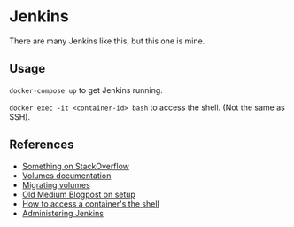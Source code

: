 # Jenkins

There are many Jenkins like this, but this one is mine.

## Usage

`docker-compose up` to get Jenkins running.

`docker exec -it <container-id> bash` to access the shell. (Not the same as SSH).

## References

* [Something on StackOverflow][1]
* [Volumes documentation][2]
* [Migrating volumes][3]
* [Old Medium Blogpost on setup][4]
* [How to access a container's the shell][5]
* [Administering Jenkins][6]



 [1]: https://stackoverflow.com/questions/46167844/how-to-configure-a-dockerfile-and-docker-compose-for-jenkins
 [2]: https://docs.docker.com/storage/volumes/
 [3]: https://bobcares.com/blog/move-docker-container-to-another-host/
 [4]: https://medium.com/@Joachim8675309/jenkins-environment-using-docker-6a12603ebf9
 [5]: https://stackoverflow.com/questions/30172605/how-do-i-get-into-a-docker-containers-shell
 [6]: https://wiki.jenkins.io/display/JENKINS/Administering+Jenkins